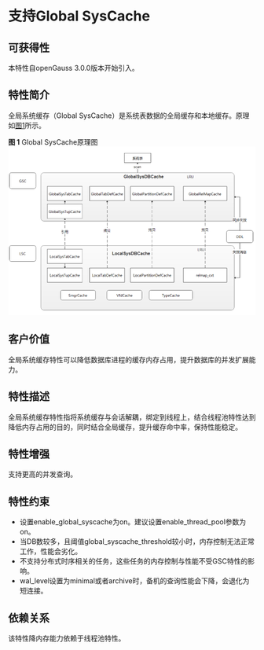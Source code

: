 # 支持Global SysCache<a name="ZH-CN_TOPIC_0000001220767350"></a>

## 可获得性<a name="section15406143204715"></a>

本特性自openGauss 3.0.0版本开始引入。

## 特性简介<a name="section740615433477"></a>

全局系统缓存（Global SysCache）是系统表数据的全局缓存和本地缓存。原理如[图1](#fig15658164619166)所示。

**图 1**  Global SysCache原理图<a name="fig15658164619166"></a>  
![](figures/Global-SysCache.png "Global-SysCache")

## 客户价值<a name="section13406743164715"></a>

全局系统缓存特性可以降低数据库进程的缓存内存占用，提升数据库的并发扩展能力。

## 特性描述<a name="section16406154310471"></a>

全局系统缓存特性指将系统缓存与会话解耦，绑定到线程上，结合线程池特性达到降低内存占用的目的，同时结合全局缓存，提升缓存命中率，保持性能稳定。

## 特性增强<a name="section1340684315478"></a>

支持更高的并发查询。

## 特性约束<a name="section06531946143616"></a>

-   设置enable\_global\_syscache为on。建议设置enable\_thread\_pool参数为on。
-   当DB数较多，且阈值global\_syscache\_threshold较小时，内存控制无法正常工作，性能会劣化。
-   不支持分布式时序相关的任务，这些任务的内存控制与性能不受GSC特性的影响。
-   wal\_level设置为minimal或者archive时，备机的查询性能会下降，会退化为短连接。

## 依赖关系<a name="section8406643144716"></a>

该特性降内存能力依赖于线程池特性。

